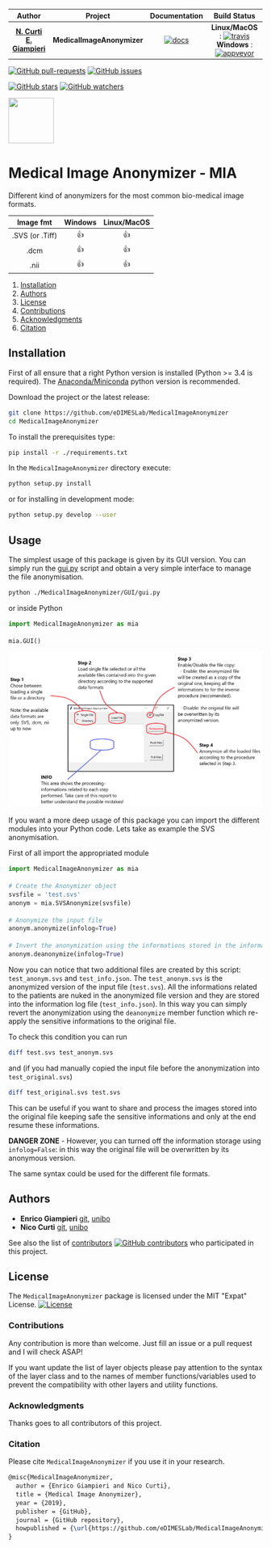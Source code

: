 | **Author**   | **Project** | **Documentation**                                                                   | **Build Status**              |
|:------------:|:-----------:|:-----------------------------------------------------------------------------------:|:-----------------------------:|
|   [**N. Curti**](https://github.com/Nico-Curti) <br/> [**E. Giampieri**](https://github.com/EnricoGiampieri)   |  **MedicalImageAnonymizer**  | [![docs](https://img.shields.io/badge/documentation-latest-blue.svg?style=plastic)](https://github.com/eDIMESLab/MedicalImageAnonymizer/blob/master/docs/usage.png) | **Linux/MacOS** : [![travis](https://travis-ci.com/eDIMESLab/MedicalImageAnonymizer.svg?branch=master)](https://travis-ci.com/eDIMESLab/MedicalImageAnonymizer) <br/> **Windows** : [![appveyor](https://ci.appveyor.com/api/projects/status/6e8g728oe5ipa0yx?svg=true)](https://ci.appveyor.com/project/Nico-Curti/medicalimageanonymizer-0eiii) |

[![GitHub pull-requests](https://img.shields.io/github/issues-pr/eDIMESLab/MedicalImageAnonymizer.svg?style=plastic)](https://github.com/eDIMESLab/MedicalImageAnonymizer/pulls)
[![GitHub issues](https://img.shields.io/github/issues/eDIMESLab/MedicalImageAnonymizer.svg?style=plastic)](https://github.com/eDIMESLab/MedicalImageAnonymizer/issues)

[![GitHub stars](https://img.shields.io/github/stars/eDIMESLab/MedicalImageAnonymizer.svg?label=Stars&style=social)](https://github.com/eDIMESLab/MedicalImageAnonymizer/stargazers)
[![GitHub watchers](https://img.shields.io/github/watchers/eDIMESLab/MedicalImageAnonymizer.svg?label=Watch&style=social)](https://github.com/eDIMESLab/MedicalImageAnonymizer/watchers)

<a href="https://github.com/eDIMESLab">
<div class="image">
<img src="https://cdn.rawgit.com/physycom/templates/697b327d/logo_unibo.png" width="90" height="90">
</div>
</a>

# Medical Image Anonymizer - MIA

Different kind of anonymizers for the most common bio-medical image formats.

|  **Image fmt**  |     **Windows**             |    **Linux/MacOS**          |
|:---------------:|:---------------------------:|:---------------------------:|
| .SVS (or .Tiff) | :+1:                        | :+1:                        |
|     .dcm        | :+1:                        | :+1:                        |
|     .nii        | :+1:                        | :+1:                        |

1. [Installation](#installation)
2. [Authors](#authors)
3. [License](#license)
4. [Contributions](#contributions)
5. [Acknowledgments](#acknowledgments)
6. [Citation](#citation)


## Installation

First of all ensure that a right Python version is installed (Python >= 3.4 is required). <!-- to check -->
The [Anaconda/Miniconda](https://www.anaconda.com/) python version is recommended.

Download the project or the latest release:

```bash
git clone https://github.com/eDIMESLab/MedicalImageAnonymizer
cd MedicalImageAnonymizer
```

To install the prerequisites type:

```bash
pip install -r ./requirements.txt
```

In the `MedicalImageAnonymizer` directory execute:

```bash
python setup.py install
```

or for installing in development mode:

```bash
python setup.py develop --user
```

## Usage

The simplest usage of this package is given by its GUI version.
You can simply run the [gui.py](https://github.com/eDIMESLab/MedicalImageAnonymizer/blob/master/MedicalImageAnonymizer/GUI/gui.py) script and obtain a very simple interface to manage the file anonymisation.

```bash
python ./MedicalImageAnonymizer/GUI/gui.py
```

or inside Python

```python
import MedicalImageAnonymizer as mia

mia.GUI()
```

![Medical Image Anonymizer Graphic Interface](https://github.com/eDIMESLab/MedicalImageAnonymizer/blob/master/docs/usage.png)

If you want a more deep usage of this package you can import the different modules into your Python code.
Lets take as example the SVS anonymisation.

First of all import the appropriated module

```python
import MedicalImageAnonymizer as mia

# Create the Anonymizer object
svsfile = 'test.svs'
anonym = mia.SVSAnonymize(svsfile)

# Anonymize the input file
anonym.anonymize(infolog=True)

# Invert the anonymization using the informations stored in the informations log created
anonym.deanonymize(infolog=True)
```

Now you can notice that two additional files are created by this script: `test_anonym.svs` and `test_info.json`.
The `test_anonym.svs` is the anonymized version of the input file (`test.svs`).
All the informations related to the patients are nuked in the anonymized file version and they are stored into the information log file (`test_info.json`).
In this way you can simply revert the anonymization using the `deanonymize` member function which re-apply the sensitive informations to the original file.

To check this condition you can run

```bash
diff test.svs test_anonym.svs
```

and (if you had manually copied the input file before the anonymization into `test_original.svs`)

```bash
diff test_original.svs test.svs
```

This can be useful if you want to share and process the images stored into the original file keeping safe the sensitive informations and only at the end resume these informations.

**DANGER ZONE** - However, you can turned off the information storage using `infolog=False`: in this way the original file will be overwritten by its anonymous version.

The same syntax could be used for the different file formats.

## Authors

* **Enrico Giampieri** [git](https://github.com/EnricoGiampieri), [unibo](https://www.unibo.it/sitoweb/enrico.giampieri)
* **Nico Curti** [git](https://github.com/Nico-Curti), [unibo](https://www.unibo.it/sitoweb/nico.curti2)

See also the list of [contributors](https://github.com/eDIMESLab/MedicalImageAnonymizer/contributors) [![GitHub contributors](https://img.shields.io/github/contributors/eDIMESLab/MedicalImageAnonymizer.svg?style=plastic)](https://github.com/eDIMESLab/MedicalImageAnonymizer/graphs/contributors/) who participated in this project.

## License

The `MedicalImageAnonymizer` package is licensed under the MIT "Expat" License. [![License](https://img.shields.io/github/license/mashape/apistatus.svg)](https://github.com/eDIMESLab/MedicalImageAnonymizer/blob/master/LICENSE.md)


### Contributions

Any contribution is more than welcome. Just fill an issue or a pull request and I will check ASAP!

If you want update the list of layer objects please pay attention to the syntax of the layer class and to the names of member functions/variables used to prevent the compatibility with other layers and utility functions.


### Acknowledgments

Thanks goes to all contributors of this project.

### Citation

Please cite `MedicalImageAnonymizer` if you use it in your research.

```tex
@misc{MedicalImageAnonymizer,
  author = {Enrico Giampieri and Nico Curti},
  title = {Medical Image Anonymizer},
  year = {2019},
  publisher = {GitHub},
  journal = {GitHub repository},
  howpublished = {\url{https://github.com/eDIMESLab/MedicalImageAnonymizer}},
}
```

